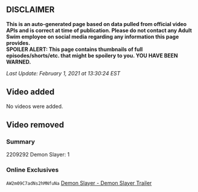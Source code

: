 ## DISCLAIMER
**This is an auto-generated page based on data pulled from official video APIs and is correct at time of publication. Please do not contact any Adult Swim employee on social media regarding any information this page provides.**  
**SPOILER ALERT: This page contains thumbnails of full episodes/shorts/etc. that might be spoilery to you. YOU HAVE BEEN WARNED.**  

_Last Update: February 1, 2021 at 13:30:24 EST_
## Video added
No videos were added.  
## Video removed
### Summary
2209292 Demon Slayer: 1  
### Online Exclusives
`AW2m09C7adNs2hMNfuNa` [Demon Slayer - Demon Slayer Trailer](https://www.adultswim.com/videos/demon-slayer/demon-slayer-trailer)  

